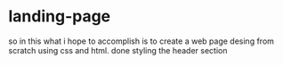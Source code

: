 # landing-page

so in this what i hope to accomplish is to create a web page desing from scratch using css and html.
done styling the header section

